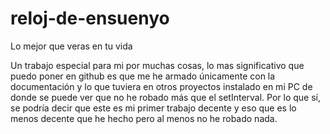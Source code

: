 # reloj-de-ensuenyo
Lo mejor que veras en tu vida


Un trabajo especial para mi por muchas cosas, lo mas significativo que puedo poner en github es que me he armado únicamente con la documentación y lo que tuviera en otros proyectos instalado en mi PC de donde se puede ver que no he robado más que el setInterval. Por lo que sí, se podría decir que este es mi primer trabajo decente y eso que es lo menos decente que he hecho pero al menos no he robado nada.
